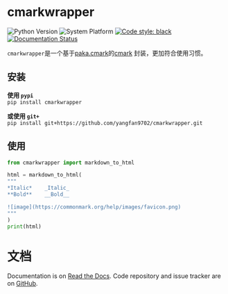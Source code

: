 # cmarkwrapper
![Python Version](https://img.shields.io/badge/python-v3.7.5-brightgreen)
![System Platform](https://img.shields.io/badge/platform-ubuntu-brightgreen.svg)
[![Code style: black](https://img.shields.io/badge/code%20style-black-000000.svg)](https://github.com/psf/black)
[![Documentation Status](https://readthedocs.org/projects/cmarkwrapper/badge/?version=latest)](https://cmarkwrapper.readthedocs.io/zh/latest/?badge=latest)

`cmarkwrapper`是一个基于[paka.cmark](https://github.com/kapyshin/paka.cmark)的[cmark](https://github.com/commonmark/cmark) 封装，更加符合使用习惯。

## 安装
**使用 `pypi`**  
`pip install cmarkwrapper`

**或使用 `git+`**  
`pip install git+https://github.com/yangfan9702/cmarkwrapper.git`


## 使用
```python
from cmarkwrapper import markdown_to_html

html = markdown_to_html(
"""
*Italic*    _Italic_  
**Bold**    __Bold__  

![image](https://commonmark.org/help/images/favicon.png)
"""
)
print(html)
```

# 文档
Documentation is on [Read the Docs](https://cmarkwrapper.readthedocs.io/zh/latest/). Code repository and issue tracker are on [GitHub](https://github.com/yangfan9702/cmarkwrapper).
